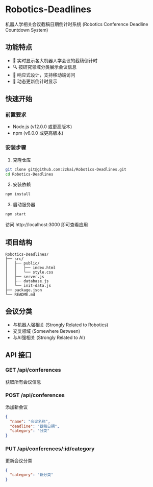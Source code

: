 # Robotics-Deadlines

机器人学相关会议截稿日期倒计时系统 (Robotics Conference Deadline Countdown System)

## 功能特点

- 📅 实时显示各大机器人学会议的截稿倒计时
- 🔍 按研究领域分类展示会议信息
- 📱 响应式设计，支持移动端访问
- 🔄 动态更新倒计时显示

## 快速开始

### 前置要求

- Node.js (v12.0.0 或更高版本)
- npm (v6.0.0 或更高版本)

### 安装步骤

1. 克隆仓库
```bash
git clone git@github.com:2zkai/Robotics-Deadlines.git
cd Robotics-Deadlines
```

2. 安装依赖
```bash
npm install
```

3. 启动服务器
```bash
npm start
```

访问 http://localhost:3000 即可查看应用

## 项目结构

```
Robotics-Deadlines/
├── src/
│   ├── public/
│   │   ├── index.html
│   │   └── style.css
│   ├── server.js
│   ├── database.js
│   └── init-data.js
├── package.json
└── README.md
```

## 会议分类

- 与机器人强相关 (Strongly Related to Robotics)
- 交叉领域 (Somewhere Between)
- 与AI强相关 (Strongly Related to AI)

## API 接口

### GET /api/conferences
获取所有会议信息

### POST /api/conferences
添加新会议
```json
{
  "name": "会议名称",
  "deadline": "截稿日期",
  "category": "分类"
}
```

### PUT /api/conferences/:id/category
更新会议分类
```json
{
  "category": "新分类"
}
```
